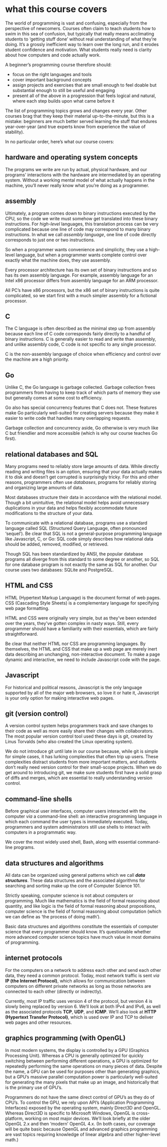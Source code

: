 # what this course covers

The world of programming is vast and confusing, especially from the perspective of newcomers. Courses often claim to teach students how to swim in this sea of confusion, but typically that really means acclimating students to ‘getting stuff done’ without real understanding of what they’re doing. It’s a grossly inefficient way to learn over the long run, and it erodes student confidence and motivation. What students really need is clarity about how computers and code actually work.

A beginner’s programming course therefore should:

 - focus on the right languages and tools
 - cover important background concepts
 - assign projects and exercises that are small enough to feel doable but substantial enough to still be useful and engaging
 - present all of the above in a progression that feels logical and natural, where each step builds upon what came before it

The list of programming topics grows and changes every year. Other courses brag that they keep their material up-to-the-minute, but this is a mistake: beginners are much better served learning the stuff that endures year-over-year (and true experts know from experience the value of stability).

In no particular order, here’s what our course covers:

## hardware and operating system concepts

The programs we write are run by actual, physical hardware, and our programs’ interactions with the hardware are intermediated by an operating system. Without a working mental model of what actually happens in the machine, you’ll never really know what you’re doing as a programmer.

## assembly

Ultimately, a program comes down to binary instructions executed by the CPU, so the code we write must somehow get translated into these binary instructions. For *high-level* languages, this translation process can be very complicated because one line of code may correspond to many binary instructions. In what we call *assembly language*, one line of code directly corresponds to just one or two instructions.

So when a programmer wants convenience and simplicity, they use a high-level language, but when a programmer wants complete control over exactly what the machine does, they use assembly.

Every processor architecture has its own set of binary instructions and so has its own assembly language. For example, assembly language for an Intel x86 processor differs from assembly language for an ARM processor.

All PC’s have x86 processors, but the x86 set of binary instructions is quite complicated, so we start first with a much simpler assembly for a fictional processor.

## C

The C language is often described as the minimal step up from assembly because each line of C code corresponds fairly directly to a handful of binary instructions. C is generally easier to read and write than assembly, and unlike assembly code, C code is not specific to any single processor.

C is the non-assembly language of choice when efficiency and control over the machine are a high priority.

## Go

Unlike C, the Go language is garbage collected. Garbage collection frees programmers from having to keep track of which parts of memory they use but generally comes at some cost to efficiency.

Go also has special concurrency features that C does not. These features make Go particularly well-suited for creating servers because they make it easier to write code that handles many overlapping requests.

Garbage collection and concurrency aside, Go otherwise is very much like C but friendlier and more accessible (which is why our course teaches Go first).

## relational databases and SQL

Many programs need to reliably store large amounts of data. While directly reading and writing files is an option, ensuring that your data actually makes it to disk and doesn’t get corrupted is surprisingly tricky. For this and other reasons, programmers often use *databases*, programs for reliably storing and organizing large amounts of data.

Most databases structure their data in accordance with the relational model. Though a bit unintuitive, the relational model helps avoid unnecessary duplications in your data and helps flexibly accommodate future modifications to the structure of your data.

To communicate with a relational database, programs use a standard language called SQL (Structured Query Language, often pronounced ‘sequel’). Be clear that SQL is not a general-purpose programming language like Javascript, C, or Go: SQL code simply describes how relational data should be added, removed, modified, or retrieved.

Though SQL has been standardized by ANSI, the popular database programs all diverge from this standard to some degree or another, so SQL for one database program is not exactly the same as SQL for another. Our course uses two databases: SQLite and PostgreSQL.

## HTML and CSS

HTML (Hypertext Markup Language) is the document format of web pages. CSS (Cascading Style Sheets) is a complementary language for specifying web page formatting.

HTML and CSS were originally very simple, but as they’ve been extended over the years, they’ve gotten complex in nasty ways. Still, every programmer should have a familiarity with their essentials, which are fairly straightforward.

Be clear that neither HTML nor CSS are programming languages. By themselves, the HTML and CSS that make up a web page are merely inert data describing an unchanging, non-interactive document. To make a page dynamic and interactive, we need to include Javascript code with the page.

## Javascript

For historical and political reasons, Javascript is the only language supported by all of the major web browsers, so love it or hate it, Javascript is your only option for making interactive web pages.

## git (version control)

A version control system helps programmers track and save changes to their code as well as more easily share their changes with collaborators. The most popular version control tool used these days is git, created by Linus Torvalds (who also created the Linux operating system). 

We do not introduce git until late in our course because, while git is simple for simple cases, it has lurking complexities that often trip up users. These complexities distract students from more important matters, and students don’t really need version control for their small-scope projects. When we do get around to introducing git, we make sure students first have a solid grasp of diffs and merges, which are essential to really understanding version control.

## command-line shells

Before graphical user interfaces, computer users interacted with the computer *via* a command-line shell: an interactive programming language in which each command the user types is immediately executed. Today, programmers and system administrators still use shells to interact with computers in a programmatic way.

We cover the most widely used shell, Bash, along with essential command-line programs.

## data structures and algorithms

All data can be organized using general patterns which we call ***data structures***. These data structures and the associated algorithms for searching and sorting make up the core of Computer Science 101.

Strictly speaking, computer science is not about computers or programming. Much like mathematics is the field of formal reasoning about quantity, and like logic is the field of formal reasoning about propositions, computer science is the field of formal reasoning about computation (which we can define as ‘the process of doing math’). 

Basic data structures and algorithms constitute the essentials of computer science that every programmer should know. It’s questionable whether more advanced computer science topics have much value in most domains of programming.

## internet protocols

For the computers on a network to address each other and send each other data, they need a common protocol. Today, most network traffic is sent *via* **IP (the Internet Protocol)**, which allows for communication between computers on different private networks as long as those networks are connected to each other (directly or indirectly).

Currently, most IP traffic uses version 4 of the protocol, but version 4 is slowly being replaced by version 6. We’ll look at both IPv4 and IPv6, as well as the associated protocols **TCP**, **UDP**, and **ICMP**. We’ll also look at **HTTP (Hypertext Transfer Protocol)**, which is used over IP and TCP to deliver web pages and other resources.

## graphics programming (with OpenGL)

In most modern systems, the display is controlled by a GPU (Graphics Processing Unit). Whereas a CPU is generally optimized for quickly switching between performing different operations, a GPU is optimized for repeatedly performing the same operations on many pieces of data. Despite the name, a GPU can be used for purposes other than generating graphics, but a GPU’s massive parallel computation power is particularly well-suited for generating the many pixels that make up an image, and historically that is the primary use of GPU’s.

Programmers do not have the same direct control of GPU’s as they do of CPU’s. To control the GPU, we rely upon API’s (Application Programming Interfaces) exposed by the operating system, mainly Direct3D and OpenGL. Whereas Direct3D is specific to Microsoft Windows, OpenGL is cross-platform, working on most major devices. We’ll look briefly at the older OpenGL 2.x and then ‘modern’ OpenGL 4.x. (In both cases, our coverage will be quite basic because OpenGL and advanced graphics programming are vast topics requiring knowledge of linear algebra and other higher-level math.)
